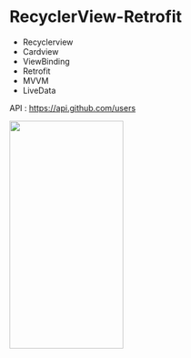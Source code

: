 # RecyclerView-Retrofit
- Recyclerview
- Cardview
- ViewBinding
- Retrofit
- MVVM
- LiveData

API : https://api.github.com/users

<img src="https://user-images.githubusercontent.com/43929960/206400534-0c1361e7-dd05-491d-bf08-2ce652a7439f.jpg" width="200" height="400" />
